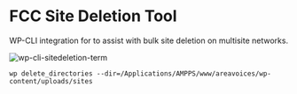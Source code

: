 # FCC Site Deletion Tool
WP-CLI integration for to assist with bulk site deletion on multisite networks.

![wp-cli-sitedeletion-term](https://cloud.githubusercontent.com/assets/12876929/14413182/b3d5b21e-ff37-11e5-9108-517a89e0a7d3.gif)

`wp delete_directories --dir=/Applications/AMPPS/www/areavoices/wp-content/uploads/sites`
